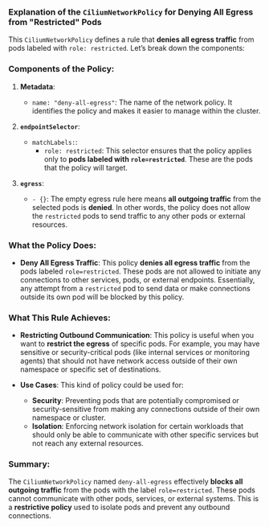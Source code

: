 ### Explanation of the `CiliumNetworkPolicy` for Denying All Egress from "Restricted" Pods

This `CiliumNetworkPolicy` defines a rule that **denies all egress traffic** from pods labeled with `role: restricted`. Let’s break down the components:

### **Components of the Policy:**

1. **Metadata**:
   - `name: "deny-all-egress"`: The name of the network policy. It identifies the policy and makes it easier to manage within the cluster.

2. **`endpointSelector`**:
   - `matchLabels:`:
     - `role: restricted`: This selector ensures that the policy applies only to **pods labeled with `role=restricted`**. These are the pods that the policy will target.

3. **`egress`**:
   - `- {}`: The empty egress rule here means **all outgoing traffic** from the selected pods is **denied**. In other words, the policy does not allow the `restricted` pods to send traffic to any other pods or external resources. 

### **What the Policy Does**:

- **Deny All Egress Traffic**: This policy **denies all egress traffic** from the pods labeled `role=restricted`. These pods are not allowed to initiate any connections to other services, pods, or external endpoints. Essentially, any attempt from a `restricted` pod to send data or make connections outside its own pod will be blocked by this policy.

### **What This Rule Achieves**:

- **Restricting Outbound Communication**: This policy is useful when you want to **restrict the egress** of specific pods. For example, you may have sensitive or security-critical pods (like internal services or monitoring agents) that should not have network access outside of their own namespace or specific set of destinations.
  
- **Use Cases**: This kind of policy could be used for:
  - **Security**: Preventing pods that are potentially compromised or security-sensitive from making any connections outside of their own namespace or cluster.
  - **Isolation**: Enforcing network isolation for certain workloads that should only be able to communicate with other specific services but not reach any external resources.

### **Summary**:

The `CiliumNetworkPolicy` named `deny-all-egress` effectively **blocks all outgoing traffic** from the pods with the label `role=restricted`. These pods cannot communicate with other pods, services, or external systems. This is a **restrictive policy** used to isolate pods and prevent any outbound connections.